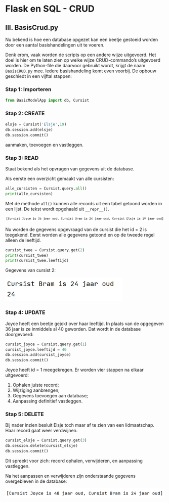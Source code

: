 # Flask en SQL - CRUD

## III. BasisCrud.py

Nu bekend is hoe een database opgezet kan een beetje gestoeid worden door een aantal basishandelingen uit te voeren.  

Denk erom, vaak worden de scripts op een andere wijze uitgevoerd. Het doel is hier om te laten zien op welke wijze CRUD-commando’s uitgevoerd worden. De Python-file die daarvoor gebruikt wordt, krijgt de naam `BasisCRUD.py` mee. Iedere basishandeling komt even voorbij. De opbouw geschiedt in een vijftal stappen:

### Stap 1: Importeren
```python
from BasicModelApp import db, Cursist
```

### Stap 2: CREATE
```python
elsje = Cursist('Elsje',19)
db.session.add(elsje)
db.session.commit()
```

aanmaken, toevoegen en vastleggen.

### Stap 3: READ
Staat bekend als het opvragen van gegevens uit de database.

Als eerste een overzicht gemaakt van alle cursisten:

```python
alle_cursisten = Cursist.query.all()
print(alle_cursisten)
```

Met de methode `all()` kunnen alle records uit een tabel getoond worden in een lijst. De tekst wordt opgehaald uit `__repr__()`.

![Alle gegevens die in de database staan](imgs/alle-cursisten.png)

Nu worden de gegevens opgevraagd van de cursist die het id = 2 is toegekend. Eerst worden alle gegevens getoond en op de tweede regel alleen de leeftijd.

```python
cursist_twee = Cursist.query.get(2)
print(cursist_twee)
print(cursist_twee.leeftijd)
```

Gegevens van cursist 2:

![De gegevens van cursist 2: Bram. Hij is 24 jaar oud](imgs/gegevens-cursist-2.png)

### Stap 4: UPDATE

Joyce heeft een beetje gejokt over haar leeftijd. In plaats van de opgegeven 36 jaar is ze inmiddels al 40 geworden. Dat wordt in de database doorgevoerd:

```python
cursist_joyce = Cursist.query.get(1)
cursist_joyce.leeftijd = 40
db.session.add(cursist_joyce)
db.session.commit()
```

Joyce heeft id = 1 meegekregen. Er worden vier stappen na elkaar uitgevoerd:

1. Ophalen juiste record;
2. Wijziging aanbrengen;
3. Gegevens toevoegen aan database;
4. Aanpassing definitief vastleggen.

### Stap 5: DELETE

Bij nader inzien besluit Elsje toch maar af te zien van een lidmaatschap. Haar record gaat weer verdwijnen.

```python
cursist_elsje = Cursist.query.get(3)
db.session.delete(cursist_elsje)
db.session.commit()
```

Dit spreekt voor zich: record ophalen, verwijderen, en aanpassing vastleggen.

Na het aanpassen en verwijderen zijn onderstaande gegevens overgebleven in de database:

![de overgebleven gegevens in de database](imgs/gegevens-in-database.png)
